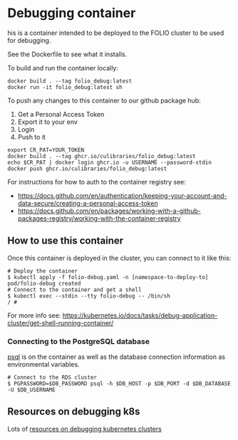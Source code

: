 # Debugging container

his is a container intended to be deployed to the FOLIO cluster to be used for debugging.

See the Dockerfile to see what it installs.

To build and run the container locally:

```
docker build . --tag folio_debug:latest
docker run -it folio_debug:latest sh
```

To push any changes to this container to our github package hub:

1. Get a Personal Access Token
2. Export it to your env
3. Login
4. Push to it

```
export CR_PAT=YOUR_TOKEN
docker build . --tag ghcr.io/culibraries/folio_debug:latest
echo $CR_PAT | docker login ghcr.io -u USERNAME --password-stdin
docker push ghcr.io/culibraries/folio_debug:latest
```

For instructions for how to auth to the container registry see:
* https://docs.github.com/en/authentication/keeping-your-account-and-data-secure/creating-a-personal-access-token
* https://docs.github.com/en/packages/working-with-a-github-packages-registry/working-with-the-container-registry

## How to use this container

Once this container is deployed in the cluster, you can connect to it like this:

```shell
# Deploy the container
$ kubectl apply -f folio-debug.yaml -n [namespace-to-deploy-to]
pod/folio-debug created
# Connect to the container and get a shell
$ kubectl exec --stdin --tty folio-debug -- /bin/sh
/ #
```

For more info see: https://kubernetes.io/docs/tasks/debug-application-cluster/get-shell-running-container/

### Connecting to the PostgreSQL database

[psql](https://www.postgresql.org/docs/9.2/app-psql.html) is on the container as well as the database connection information as environmental variables. 

```
# Connect to the RDS cluster
$ PGPASSWORD=$DB_PASSWORD psql -h $DB_HOST -p $DB_PORT -d $DB_DATABASE -U $DB_USERNAME
```

## Resources on debugging k8s

Lots of [resources on debugging kubernetes clusters](https://kubernetes.io/docs/tasks/debug-application-cluster)
